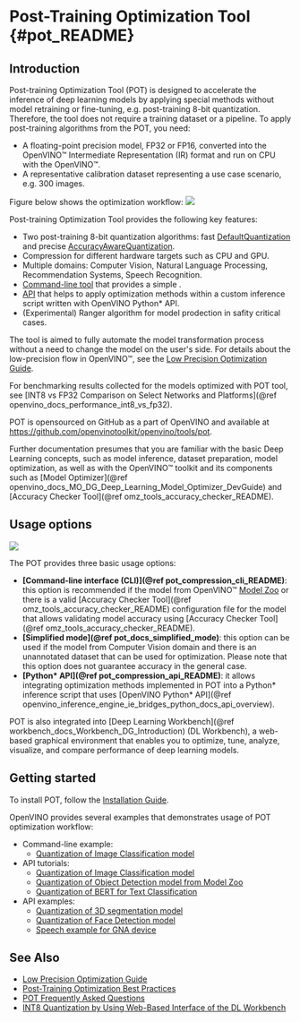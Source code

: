 # Post-Training Optimization Tool {#pot_README}

## Introduction

Post-training Optimization Tool (POT) is designed to accelerate the inference of deep learning models by applying
special methods without model retraining or fine-tuning, e.g. post-training 8-bit quantization. Therefore, the tool does not
require a training dataset or a pipeline. To apply post-training algorithms from the POT, you need:
* A floating-point precision model, FP32 or FP16, converted into the OpenVINO&trade; Intermediate Representation (IR) format
and run on CPU with the OpenVINO&trade;.
* A representative calibration dataset representing a use case scenario, e.g. 300 images. 

Figure below shows the optimization workflow:
![](docs/images/workflow_simple.png) 

Post-training Optimization Tool provides the following key
features:

* Two post-training 8-bit quantization algorithms: fast [DefaultQuantization](openvino/tools/pot/algorithms/quantization/default/README.md) and precise [AccuracyAwareQuantization](openvino/tools/pot/algorithms/quantization/accuracy_aware/README.md).
* Compression for different hardware targets such as CPU and GPU.
* Multiple domains: Computer Vision, Natural Language Processing, Recommendation Systems, Speech Recognition.
* [Command-line tool](docs/CLI.md) that provides a simple .
* [API](openvino/tools/pot/api/README.md) that helps to apply optimization methods within a custom inference script written with OpenVINO Python* API.
* (Experimental) Ranger algorithm for model prodection in safity critical cases.

The tool is aimed to fully automate the model transformation process without a need to change the model on the user's side. For details about 
the low-precision flow in OpenVINO&trade;, see the [Low Precision Optimization Guide](docs/LowPrecisionOptimizationGuide.md).

For benchmarking results collected for the models optimized with POT tool, see [INT8 vs FP32 Comparison on Select Networks and Platforms](@ref openvino_docs_performance_int8_vs_fp32).

POT is opensourced on GitHub as a part of OpenVINO and available at https://github.com/openvinotoolkit/openvino/tools/pot.

Further documentation presumes that you are familiar with the basic Deep Learning concepts, such as model inference,
dataset preparation, model optimization, as well as with the OpenVINO&trade; toolkit and its components such 
as  [Model Optimizer](@ref openvino_docs_MO_DG_Deep_Learning_Model_Optimizer_DevGuide) 
and [Accuracy Checker Tool](@ref omz_tools_accuracy_checker_README).

## Usage options
![](docs/images/use_cases.png) 

The POT provides three basic usage options:
* **[Command-line interface (CLI)](@ref pot_compression_cli_README)**: this option is recommended if the model from OpenVINO&trade; 
[Model Zoo](https://github.com/openvinotoolkit/open_model_zoo) or there is a valid [Accuracy Checker Tool](@ref omz_tools_accuracy_checker_README)
configuration file for the model that allows validating model accuracy using [Accuracy Checker Tool](@ref omz_tools_accuracy_checker_README).
* **[Simplified mode](@ref pot_docs_simplified_mode)**: this option can be used if the model from Computer Vision domain and there is an unannotated dataset that can be used for optimization. Please note that this option does not guarantee accuracy in the general case.
* **[Python\* API](@ref pot_compression_api_README)**: it allows integrating optimization methods implemented in POT into
a Python* inference script that uses [OpenVINO Python* API](@ref openvino_inference_engine_ie_bridges_python_docs_api_overview). 


POT is also integrated into [Deep Learning Workbench](@ref workbench_docs_Workbench_DG_Introduction) (DL Workbench), a web-based graphical environment 
that enables you to optimize, tune, analyze, visualize, and compare performance of deep learning models. 

## Getting started

To install POT, follow the [Installation Guide](docs/InstallationGuide.md).

OpenVINO provides several examples that demonstrates usage of POT optimization workflow:

* Command-line example:
  * [Quantization of Image Classification model](https://docs.openvino.ai/latest/pot_configs_examples_README.html) 
* API tutorials:
  * [Quantization of Image Classification model](https://github.com/openvinotoolkit/openvino_notebooks/tree/main/notebooks/301-tensorflow-training-openvino)
  * [Quantization of Object Detection model from Model Zoo](https://github.com/openvinotoolkit/openvino_notebooks/tree/main/notebooks/111-detection-quantization)
  * [Quantization of BERT for Text Classification](https://github.com/openvinotoolkit/openvino_notebooks/tree/main/notebooks/105-language-quantize-bert)
* API examples:
  * [Quantization of 3D segmentation model](https://github.com/openvinotoolkit/openvino/tree/master/tools/pot/openvino/tools/pot/api/samples/3d_segmentation)
  * [Quantization of Face Detection model](https://github.com/openvinotoolkit/openvino/tree/master/tools/pot/openvino/tools/pot/api/samples/face_detection)
  * [Speech example for GNA device](https://github.com/openvinotoolkit/openvino/tree/master/tools/pot/openvino/tools/pot/api/samples/speech)


## See Also

* [Low Precision Optimization Guide](docs/LowPrecisionOptimizationGuide.md)
* [Post-Training Optimization Best Practices](docs/BestPractices.md)
* [POT Frequently Asked Questions](docs/FrequentlyAskedQuestions.md) 
* [INT8 Quantization by Using Web-Based Interface of the DL Workbench](https://docs.openvinotoolkit.org/latest/workbench_docs_Workbench_DG_Int_8_Quantization.html)
